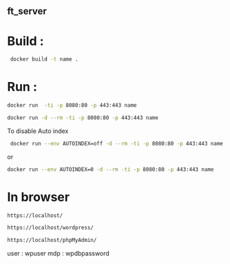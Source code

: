## ft_server


# Build :
```bash
 docker build -t name . 
 ```
  
 # Run :
 ```bash
 docker run  -ti -p 8080:80 -p 443:443 name 
 ```
 
 ```bash
 docker run -d --rm -ti -p 8080:80 -p 443:443 name 
 ```
 To disable Auto index
 
 ```bash
  docker run --env AUTOINDEX=off -d --rm -ti -p 8080:80 -p 443:443 name 
 ```
 or
 ```bash
 docker run --env AUTOINDEX=0 -d --rm -ti -p 8080:80 -p 443:443 name   
```
# In browser
```bash
https://localhost/
```
```bash
https://localhost/wordpress/
```
```bash
https://localhost/phpMyAdmin/
 ```
 user : wpuser
 mdp  : wpdbpassword

